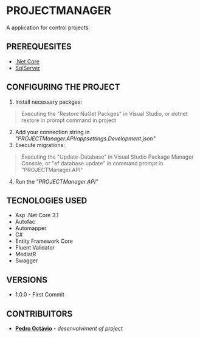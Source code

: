 # PROJECTMANAGER
A application for control projects.
## PREREQUESITES
* [.Net Core](https://dotnet.microsoft.com/download)
* [SqlServer](https://www.microsoft.com/pt-br/sql-server/sql-server-downloads)
## CONFIGURING THE PROJECT
1) Install necessary packges:
> Executing the "Restore NuGet Packges" in Visual Studio, or dotnet restore in prompt command in project
2) Add your connection string in *"PROJECTManager.API/appsettings.Development.json"*
3) Execute migrations:
> Executing the "Update-Database" in Visual Studio Package Manager Console, or "ef database update" in command prompt in "PROJECTManager.API"
4) Run the *"PROJECTManager.API"*
## TECNOLOGIES USED
* Asp .Net Core 3.1
* Autofac
* Automapper
* C#
* Entity Framework Core
* Fluent Validator
* MediatR
* Swagger
## VERSIONS
* 1.0.0 - First Commit
## CONTRIBUITORS
* [**Pedro Octávio**](https://github.com/pedro-octavio) - *desenvolviment of project*

